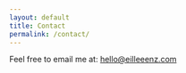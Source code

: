 ```yaml
---
layout: default
title: Contact
permalink: /contact/
---
```


Feel free to email me at: hello@eilleeenz.com